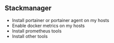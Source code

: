 Stackmanager
------------
- Install portainer or portainer agent on my hosts
- Enable docker metrics on my hosts
- Install prometheus tools
- Install other tools
